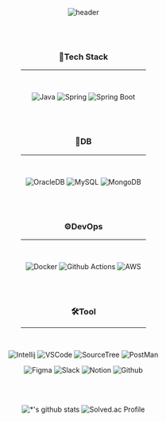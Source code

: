 <div align='center'>
  
![header](https://capsule-render.vercel.app/api?type=rounded&color=timeGradient&text=%20%20%20suby-KWAK%20%20%20&height=200&fontSize=50&textBg=true&animation=fadeIn)

</div>

<br>
<br>

<div align='center'>

<h3>
  🔎Tech Stack
</h3>
<hr width="50%">
<br>

![Java](https://img.shields.io/badge/-Java-007396?style=for-the-badge&logo=Java&logoColor=white)
![Spring](https://img.shields.io/badge/-Spring-6DB33F?style=for-the-badge&logo=Spring&logoColor=white)
![Spring Boot](https://img.shields.io/badge/-Spring_Boot-6DB33F?style=for-the-badge&logo=SpringBoot&logoColor=white)

<br>
<br>

<h3>
  🛒DB
</h3>
<hr width="50%">
<br>

![OracleDB](https://img.shields.io/badge/-OracleDB-F80000?style=for-the-badge&logo=oracle&logoColor=white)
![MySQL](https://img.shields.io/badge/-MySQL-4479A1?style=for-the-badge&logo=mysql&logoColor=white)
![MongoDB](https://img.shields.io/badge/-MongoDB-47A248?style=for-the-badge&logo=mongodb&logoColor=white)

<br>
<br>

<h3>
  ⚙DevOps
</h3>
<hr width="50%">
<br>

![Docker](https://img.shields.io/badge/-Docker-2496ED?style=for-the-badge&logo=docker&logoColor=white)
![Github Actions](https://img.shields.io/badge/-Github_Actions-2088FF?style=for-the-badge&logo=githubactions&logoColor=white)
![AWS](https://img.shields.io/badge/-AWS-FF9900?style=for-the-badge&logo=amazonwebservices&logoColor=white)

<br>
<br>

<h3>
  🛠Tool
</h3>
<hr width="50%">
<br>

![Intellij](https://img.shields.io/badge/-Intellij-000000?style=for-the-badge&logo=intellijidea&logoColor=white)
![VSCode](https://img.shields.io/badge/-VSCode-007ACC?style=for-the-badge&logo=visualstudiocode&logoColor=white)
![SourceTree](https://img.shields.io/badge/-SourceTree-0052CC?style=for-the-badge&logo=sourcetree&logoColor=white)
![PostMan](https://img.shields.io/badge/-PostMan-FF6C37?style=for-the-badge&logo=postman&logoColor=white)

![Figma](https://img.shields.io/badge/-Figma-F24E1E?style=for-the-badge&logo=figma&logoColor=white)
![Slack](https://img.shields.io/badge/-Slack-4A154B?style=for-the-badge&logo=slack&logoColor=white)
![Notion](https://img.shields.io/badge/-Notion-000000?style=for-the-badge&logo=notion&logoColor=white)
![Github](https://img.shields.io/badge/-Github-181717?style=for-the-badge&logo=github&logoColor=white)

</div>

<br>
<br>

<div align='center'>
  
![*'s github stats](https://github-readme-stats.vercel.app/api?username=suby-kwak&show_icons=true)
![Solved.ac Profile](http://mazassumnida.wtf/api/v2/generate_badge?boj=rhkdbtj)
</div>

  


